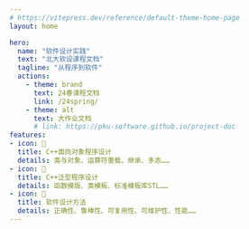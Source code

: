 ```yaml
---
# https://vitepress.dev/reference/default-theme-home-page
layout: home

hero:
  name: "软件设计实践"
  text: "北大软设课程文档"
  tagline: "从程序到软件"
  actions:
    - theme: brand
      text: 24春课程文档
      link: /24spring/
    - theme: alt
      text: 大作业文档
      # link: https://pku-software.github.io/project-doc
features:
- icon: 📗
  title: C++面向对象程序设计
  details: 类与对象、运算符重载、继承、多态……
- icon: 📙
  title: C++泛型程序设计
  details: 函数模版、类模板、标准模板库STL……
- icon: 📘
  title: 软件设计方法
  details: 正确性、鲁棒性、可复用性、可维护性、性能……
---
```



